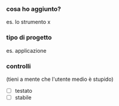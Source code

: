 ### cosa ho aggiunto?
es. lo strumento x
### tipo di progetto
es. applicazione 
### controlli
(tieni a mente che l'utente medio è stupido)
- [ ] testato  
- [ ] stabile
